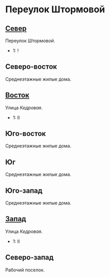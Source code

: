 # Переулок Штормовой

## [Север](./580065.md)

Переулок *Штормовой*.

* 1:    !

## Северо-восток

Среднеэтажные жилые дома.

## [Восток](./585070.md)

Улица *Кедровая*.

* 1:    II

## Юго-восток

Среднеэтажные жилые дома.

## Юг

Среднеэтажные жилые дома.

## Юго-запад

Среднеэтажные жилые дома.

## [Запад](./570070.md)

Улица *Кедровая*.

* 1:    II

## Северо-запад

Рабочий поселок.
